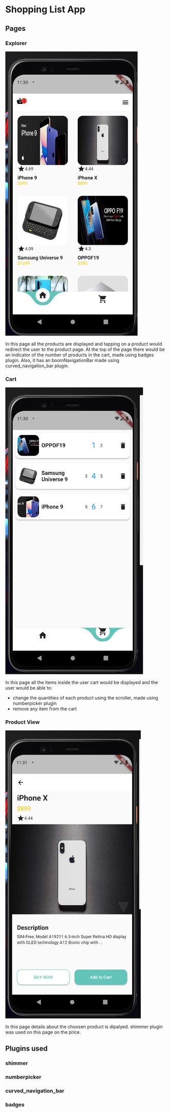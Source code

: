 # Shopping List App

## Pages

### Explorer

<img src="read_me_images/explorerView.PNG ">

In this page all the products are displayed and tapping on a product would redirect the user to the product page.
At the top of the page there would be an indicator of the number of products in the cart, made using badges plugin.
Also, it has an boomNavigationBar made using curved_navigation_bar plugin.

### Cart

<img src="read_me_images/cartView.PNG ">

In this page all the items inside the user cart would be displayed and the user would be able to:

<ul>
  <li>change the quantities of each product using the scroller, made using numberpicker plugin</li>
  <li>remove any item from the cart</li>
</ul>

### Product View

<img src="read_me_images/productView.PNG ">

In this page details about the choosen product is dipalyed.
shimmer plugin was used on this page on the price.

## Plugins used

### shimmer

### numberpicker

### curved_navigation_bar

### badges
